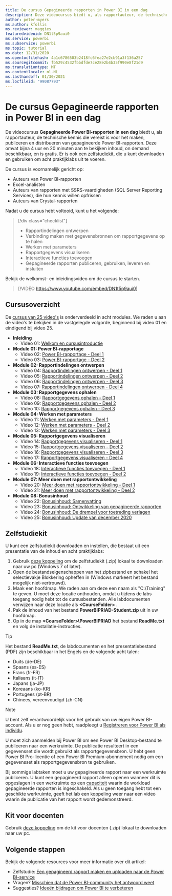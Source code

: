 ```yaml
---
title: De cursus Gepagineerde rapporten in Power BI in een dag
description: Deze videocursus biedt u, als rapportauteur, de technische kennis die vereist is voor het maken, publiceren en distribueren van gepagineerde Power BI-rapporten.
author: peter-myers
ms.author: kfollis
ms.reviewer: maggies
featuredvideoid: DN1t5p9aui0
ms.service: powerbi
ms.subservice: powerbi
ms.topic: tutorial
ms.date: 12/31/2020
ms.openlocfilehash: 4a1c6786503b2418fc6fea27e2cb91a3f136a257
ms.sourcegitcommit: fb529c4532fbbdfde7ce28e2b4b35f990e8f21d9
ms.translationtype: MT
ms.contentlocale: nl-NL
ms.lasthandoff: 01/30/2021
ms.locfileid: "99087793"
---
```

# <a name="power-bi-paginated-reports-in-a-day-course"></a>De cursus Gepagineerde rapporten in Power BI in een dag

De videocursus **Gepagineerde Power BI-rapporten in een dag** biedt u, als rapportauteur, de technische kennis die vereist is voor het maken, publiceren en distribueren van gepagineerde Power BI-rapporten. Deze omvat bijna 4 uur en 20 minuten aan te bekijken inhoud, on demand beschikbaar, en is gratis. Er is ook een [zelfstudiekit](#self-study-kit), die u kunt downloaden en gebruiken om acht praktijklabs uit te voeren.

De cursus is voornamelijk gericht op:

- Auteurs van Power BI-rapporten
- Excel-analisten
- Auteurs van rapporten met SSRS-vaardigheden (SQL Server Reporting Services), die hun kennis willen opfrissen
- Auteurs van Crystal-rapporten

Nadat u de cursus hebt voltooid, kunt u het volgende:

> [!div class="checklist"]
> - Rapportindelingen ontwerpen
> - Verbinding maken met gegevensbronnen om rapportgegevens op te halen
> - Werken met parameters
> - Rapportgegevens visualiseren
> - Interactieve functies toevoegen
> - Gepagineerde rapporten publiceren, gebruiken, leveren en insluiten

Bekijk de welkomst- en inleidingsvideo om de cursus te starten.

> [!VIDEO https://www.youtube.com/embed/DN1t5p9aui0]

## <a name="course-outline"></a>Cursusoverzicht

De [cursus van 25 video's](https://www.youtube.com/playlist?list=PL1N57mwBHtN1icIhpjQOaRL8r9G-wytpT) is onderverdeeld in acht modules. We raden u aan de video's te bekijken in de vastgelegde volgorde, beginnend bij video 01 en eindigend bij video 25.

- **Inleiding**
  - Video 01: [Welkom en cursusintroductie](https://www.youtube.com/watch?v=DN1t5p9aui0&list=PL1N57mwBHtN1icIhpjQOaRL8r9G-wytpT)
- **Module 01: Power BI-rapportage**
  - Video 02: [Power BI-rapportage - Deel 1](https://www.youtube.com/watch?v=s6Amctk3Z_g&list=PL1N57mwBHtN1icIhpjQOaRL8r9G-wytpT)
  - Video 03: [Power BI-rapportage - Deel 2](https://www.youtube.com/watch?v=jXTiYJKw1Rs&list=PL1N57mwBHtN1icIhpjQOaRL8r9G-wytpT)
- **Module 02: Rapportindelingen ontwerpen**
  - Video 04: [Rapportindelingen ontwerpen - Deel 1](https://www.youtube.com/watch?v=EjHANN3rGNs&list=PL1N57mwBHtN1icIhpjQOaRL8r9G-wytpT)
  - Video 05: [Rapportindelingen ontwerpen - Deel 2](https://www.youtube.com/watch?v=2CZIrJU_HZU&list=PL1N57mwBHtN1icIhpjQOaRL8r9G-wytpT)
  - Video 06: [Rapportindelingen ontwerpen - Deel 3](https://www.youtube.com/watch?v=eaFFzkT6pxE&list=PL1N57mwBHtN1icIhpjQOaRL8r9G-wytpT)
  - Video 07: [Rapportindelingen ontwerpen - Deel 4](https://www.youtube.com/watch?v=0z576TI27Vg&list=PL1N57mwBHtN1icIhpjQOaRL8r9G-wytpT)
- **Module 03: Rapportgegevens ophalen**
  - Video 08: [Rapportgegevens ophalen - Deel 1](https://www.youtube.com/watch?v=SHGTTYXtio0&list=PL1N57mwBHtN1icIhpjQOaRL8r9G-wytpT)
  - Video 09: [Rapportgegevens ophalen - Deel 2](https://www.youtube.com/watch?v=1Dzd9wb7XUY&list=PL1N57mwBHtN1icIhpjQOaRL8r9G-wytpT)
  - Video 10: [Rapportgegevens ophalen - Deel 3](https://www.youtube.com/watch?v=OFXG7sl5L2o&list=PL1N57mwBHtN1icIhpjQOaRL8r9G-wytpT)
- **Module 04: Werken met parameters**
  - Video 11: [Werken met parameters - Deel 1](https://www.youtube.com/watch?v=o7WaK88kheA&list=PL1N57mwBHtN1icIhpjQOaRL8r9G-wytpT)
  - Video 12: [Werken met parameters - Deel 2](https://www.youtube.com/watch?v=okj6wO72clQ&list=PL1N57mwBHtN1icIhpjQOaRL8r9G-wytpT)
  - Video 13: [Werken met parameters - Deel 3](https://www.youtube.com/watch?v=13-6sWIRD74&list=PL1N57mwBHtN1icIhpjQOaRL8r9G-wytpT)
- **Module 05: Rapportgegevens visualiseren**
  - Video 14: [Rapportgegevens visualiseren - Deel 1](https://www.youtube.com/watch?v=b4TxBBtOWSw&list=PL1N57mwBHtN1icIhpjQOaRL8r9G-wytpT)
  - Video 15: [Rapportgegevens visualiseren - Deel 2](https://www.youtube.com/watch?v=JhEa_TugXeE&list=PL1N57mwBHtN1icIhpjQOaRL8r9G-wytpT)
  - Video 16: [Rapportgegevens visualiseren - Deel 3](https://www.youtube.com/watch?v=dliLsRvQB-c&list=PL1N57mwBHtN1icIhpjQOaRL8r9G-wytpT)
  - Video 17: [Rapportgegevens visualiseren - Deel 4](https://www.youtube.com/watch?v=5yHxuRRP_eU&list=PL1N57mwBHtN1icIhpjQOaRL8r9G-wytpT)
- **Module 06: Interactieve functies toevoegen**
  - Video 18: [Interactieve functies toevoegen - Deel 1](https://www.youtube.com/watch?v=LInMHpTEaI0&list=PL1N57mwBHtN1icIhpjQOaRL8r9G-wytpT)
  - Video 19: [Interactieve functies toevoegen - Deel 2](https://www.youtube.com/watch?v=b_pr1xsbRJc&list=PL1N57mwBHtN1icIhpjQOaRL8r9G-wytpT)
- **Module 07: Meer doen met rapportontwikkeling**
  - Video 20: [Meer doen met rapportontwikkeling - Deel 1](https://www.youtube.com/watch?v=1CgDVDslwvs&list=PL1N57mwBHtN1icIhpjQOaRL8r9G-wytpT)
  - Video 21: [Meer doen met rapportontwikkeling - Deel 2](https://www.youtube.com/watch?v=KRwtl7h0ynI&list=PL1N57mwBHtN1icIhpjQOaRL8r9G-wytpT)
- **Module 08: Bonusinhoud**
  - Video 22: [Bonusinhoud: Samenvatting](https://www.youtube.com/watch?v=w5zlJ8BodxI&list=PL1N57mwBHtN1icIhpjQOaRL8r9G-wytpT)
  - Video 23: [Bonusinhoud: Ontwikkeling van gepagineerde rapporten](https://www.youtube.com/watch?v=pevpai65MvY&list=PL1N57mwBHtN1icIhpjQOaRL8r9G-wytpT)
  - Video 24: [Bonusinhoud: De drempel voor toetreding verlagen](https://www.youtube.com/watch?v=vu32LfckCt8&list=PL1N57mwBHtN1icIhpjQOaRL8r9G-wytpT)
  - Video 25: [Bonusinhoud: Update van december 2020](https://www.youtube.com/watch?v=-7M4muS_3BI&list=PL1N57mwBHtN1icIhpjQOaRL8r9G-wytpT)

## <a name="self-study-kit"></a>Zelfstudiekit

U kunt een zelfstudiekit downloaden en instellen, die bestaat uit een presentatie van de inhoud en acht praktijklabs:

1. Gebruik [deze koppeling](https://aka.ms/priad-student) om de zelfstudiekit (.zip) lokaal te downloaden naar uw pc (Windows 7 of later).
1. Open de bestandseigenschappen van het zipbestand en schakel het selectievakje Blokkering opheffen in (Windows markeert het bestand mogelijk niet-vertrouwd).
1. Maak een hoofdmap. We raden aan om deze een naam als "C:\Training" te geven. U moet deze locatie onthouden, omdat u tijdens de labs toegang nodig hebt tot de cursusbestanden. Alle labdocumenten verwijzen naar deze locatie als **&lt;CourseFolder&gt;** .
1. Pak de inhoud van het bestand **PowerBIPRIAD-Student.zip** uit in uw hoofdmap.
1. Op in de map **&lt;CourseFolder&gt;\PowerBIPRIAD** het bestand **ReadMe.txt** en volg de installatie-instructies.

> [!TIP]
> Het bestand **ReadMe.txt**, de labdocumenten en het presentatiebestand (PDF) zijn beschikbaar in het Engels en de volgende acht talen:
> - Duits (de-DE)
> - Spaans (es-ES)
> - Frans (fr-FR)
> - Italiaans (it-IT)
> - Japans (ja-JP)
> - Koreaans (ko-KR)
> - Portugees (pt-BR)
> - Chinees, vereenvoudigd (zh-CN)

> [!NOTE]
> U bent zelf verantwoordelijk voor het gebruik van uw eigen Power BI-account. Als u er nog geen hebt, raadpleegt u [Registreren voor Power BI als individu](../fundamentals/service-self-service-signup-for-power-bi.md).
>
> U moet zich aanmelden bij Power BI om een Power BI Desktop-bestand te publiceren naar een werkruimte. De publicatie resulteert in een gegevensset die wordt gebruikt als rapportgegevensbron. U hebt geen Power BI Pro-licentie of een Power BI Premium-abonnement nodig om een gegevensset als rapportgegevensbron te gebruiken.
>
> Bij sommige labtaken moet u uw gepagineerde rapport naar een werkruimte publiceren. U kunt een gepagineerd rapport alleen openen wanneer dit is opgeslagen in een werkruimte op een [capaciteit](../admin/service-premium-what-is.md#reserved-capacities) waarin de workload gepagineerde rapporten is ingeschakeld. Als u geen toegang hebt tot een geschikte werkruimte, geeft het lab een koppeling weer naar een video waarin de publicatie van het rapport wordt gedemonstreerd.

## <a name="instructor-kit"></a>Kit voor docenten

Gebruik [deze koppeling](https://aka.ms/priad-instructor) om de kit voor docenten (.zip) lokaal te downloaden naar uw pc.

## <a name="next-steps"></a>Volgende stappen

Bekijk de volgende resources voor meer informatie over dit artikel:

- Zelfstudie: [Een gepagineerd rapport maken en uploaden naar de Power BI-service](../paginated-reports/paginated-reports-quickstart-aw.md)
- Vragen? [Misschien dat de Power BI-community het antwoord weet](https://community.powerbi.com/)
- Suggesties? [Ideeën bijdragen om Power BI te verbeteren](https://ideas.powerbi.com/)
